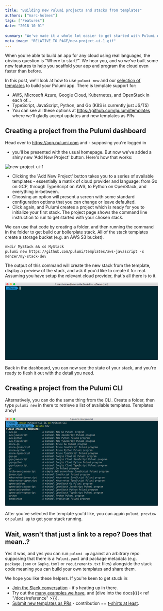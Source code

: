```yaml
---
title: "Building new Pulumi projects and stacks from templates"
authors: ["marc-holmes"]
tags: ["Features"]
date: "2018-10-01"

summary: "We've made it a whole lot easier to get started with Pulumi with a New Project wizard to initialize new projects and stacks for JavaScript, TypeScript, Python and Go, on AWS, Azure, GCP, Kubernetes, and OpenStack."
meta_image: "RELATIVE_TO_PAGE/new-project-ui-1.gif"
---
```


When you're able to build an app for any cloud using real languages,
the obvious question is "Where to start?". We hear you, and so we've
built some new features to help you scaffold your app and program the
cloud even faster than before.

In this post, we'll look at how to use `pulumi new` and our [selection
of templates](https://github.com/pulumi/templates) to build your Pulumi
app. There is template support for:

- AWS, Microsoft Azure, Google Cloud, Kubernetes, and OpenStack in
  each of...
- TypeScript, JavaScript, Python, and Go (K8S is currently just JS/TS)
- You can see all these options at
  <https://github.com/pulumi/templates> where we'll gladly accept
  updates and new templates as PRs

## Creating a project from the Pulumi dashboard

Head over to <https://app.pulumi.com> and - supposing you're logged in
- you'll be presented with the usual homepage. But now we've added a
shiny new 'Add New Project' button. Here's how that works:

![new-project-ui-1](./new-project-ui-1.gif)

- Clicking the 'Add New Project' button takes you to a series of
  available templates - essentially a matrix of cloud provider and
  language: from Go on GCP, through TypeScript on AWS, to Python on
  OpenStack, and everything in-between.
- Choosing an option will present a screen with some standard
  configuration options that you can change or leave defaulted.
- Click again, and Pulumi creates a project which is ready for you to
  initialize your first stack. The project page shows the command line
  instruction to run to get started with your chosen stack.

We can use that code by creating a folder, and then running the command
in the folder to get build our boilerplate stack. All of the stack
templates create a storage bucket (e.g. an AWS S3 bucket).

    mkdir MyStack && cd MyStack
    pulumi new https://github.com/pulumi/templates/aws-javascript -s mehzer/my-stack-dev

The output of this command will create the new stack from the template,
display a preview of the stack, and ask if you'd like to create it for
real. Assuming you have setup the relevant cloud provider, that's all
there is to it.

![Pulumi-New-1](./pulumi-new-1.gif)

Back in the dashboard, you can now see the state of your stack, and
you're ready to flesh it out with the detail you need.

## Creating a project from the Pulumi CLI

Alternatively, you can do the same thing from the CLI. Create a folder,
then type `pulumi new` in there to retrieve a list of available
templates. Templates ahoy!

![pulumi-new-cli](./pulumi-new-cli.png)

After you've selected the template you'd like, you can again
`pulumi preview` or `pulumi up` to get your stack running.

## Wait, wasn't that just a link to a repo? Does that mean..?

Yes it was, and yes you can run `pulumi up` against an arbitrary repo
supposing that there is a `Pulumi.yaml` and package metadata (e.g.
`package.json` or `Gopkg.toml` or `requirements.txt` files) alongside
the stack code meaning you can build your own templates and share them.

We hope you like these helpers. If you're keen to get stuck in:

- [Join the Slack conversation](https://slack.pulumi.io) - it's
  heating up in there.
- Try out the [many examples we have](https://app.pulumi.com), and
  [dive into the docs]({{< ref "/docs/reference" >}}).
- [Submit new templates as PRs](https://github.com/pulumi/templates) -
  contribution == [t-shirts at least](https://info.pulumi.com/community/give-me-a-tshirt).

 

